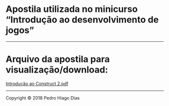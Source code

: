 # Apostila utilizada no minicurso “Introdução ao desenvolvimento de jogos”
____________
# Arquivo da apostila para visualização/download:
<a href=https://github.com/PedroHiago/apostila-construct2/blob/master/Introdu%C3%A7%C3%A3o%20ao%20Construct%202.pdf>Introdução ao Construct 2.pdf</a>
____________
Copyright © 2018 Pedro Hiago Dias
